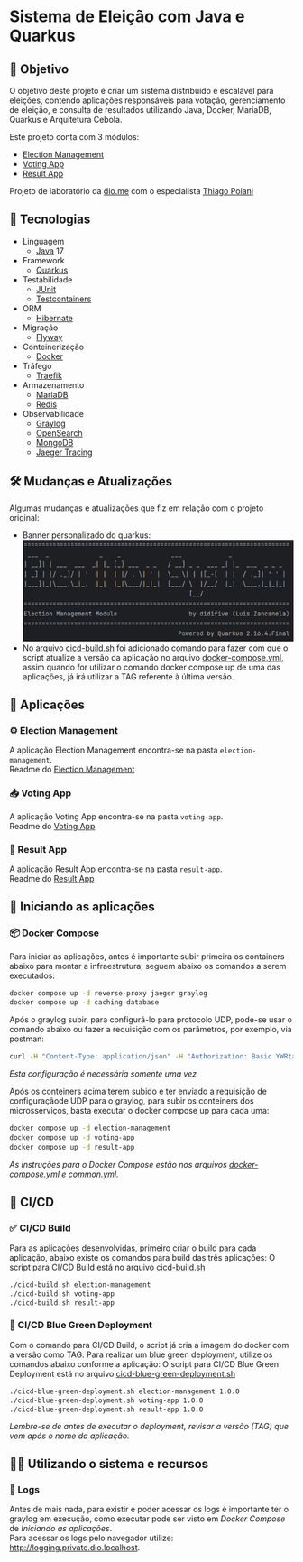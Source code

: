 # Sistema de Eleição com Java e Quarkus

## 🎯 Objetivo

O objetivo deste projeto é criar um sistema distribuído e escalável para eleições, 
contendo aplicações responsáveis para votação, gerenciamento de eleição, 
e consulta de resultados utilizando Java, Docker, MariaDB, Quarkus e Arquitetura Cebola.

Este projeto conta com 3 módulos:
- [Election Management]
- [Voting App]
- [Result App]

Projeto de laboratório da [dio.me] com o especialista [Thiago Poiani]

## 📜 Tecnologias

- Linguagem
  - [Java] 17
- Framework
  - [Quarkus]
- Testabilidade
  - [JUnit] 
  - [Testcontainers]
- ORM
  - [Hibernate]
- Migração
  - [Flyway]
- Conteinerização
  - [Docker]
- Tráfego
  - [Traefik]
- Armazenamento
  - [MariaDB]
  - [Redis]
- Observabilidade
  - [Graylog]
  - [OpenSearch]
  - [MongoDB]
  - [Jaeger Tracing]

## 🛠️ Mudanças e Atualizações

Algumas mudanças e atualizações que fiz em relação com o projeto original:

- Banner personalizado do quarkus: ![Quarkus Banner](docs/banner.PNG "Quarkus Banner")
- No arquivo [cicd-build.sh] foi adicionado comando para fazer com que o script atualize a
versão da aplicação no arquivo [docker-compose.yml], assim quando for utilizar 
o comando docker compose up de uma das aplicações, já irá utilizar a TAG referente à última versão.


## 🎯 Aplicações

### ⚙ Election Management

A aplicação Election Management encontra-se na pasta `election-management`.  
Readme do [Election Management]


### 📥 Voting App

A aplicação Voting App encontra-se na pasta `voting-app`.  
Readme do [Voting App]

### 🧾 Result App

A aplicação Result App encontra-se na pasta `result-app`.  
Readme do [Result App]


## 🚀 Iniciando as aplicações

### 📦 Docker Compose
Para iniciar as aplicações, antes é importante subir primeira os containers abaixo para montar a infraestrutura, seguem abaixo os comandos a serem executados:

```bash
docker compose up -d reverse-proxy jaeger graylog
docker compose up -d caching database
```

Após o graylog subir, para configurá-lo para protocolo UDP, pode-se usar o comando abaixo ou fazer a requisição com os parâmetros, por exemplo, via postman:
```bash
curl -H "Content-Type: application/json" -H "Authorization: Basic YWRtaW46YWRtaW4=" -H "X-Requested-By: curl" -X POST -v -d '{"title":"udp input","configuration":{"recv_buffer_size":262144,"bind_address":"0.0.0.0","port":12201,"decompress_size_limit":8388608},"type":"org.graylog2.inputs.gelf.udp.GELFUDPInput","global":true}' http://logging.private.dio.localhost/api/system/inputs
```
_Esta configuração é necessária somente uma vez_  

Após os conteiners acima terem subido e ter enviado a requisição de configuraçãode UDP para o graylog, para subir os conteiners dos microsserviços, basta executar o docker compose up para cada uma:

```bash
docker compose up -d election-management
docker compose up -d voting-app
docker compose up -d result-app
```

_As instruções para o Docker Compose estão nos arquivos [docker-compose.yml] e [common.yml]._

## 🎁 CI/CD

### ✅ CI/CD Build
Para as aplicações desenvolvidas, primeiro criar o build para cada aplicação, abaixo existe os comandos para build das três aplicações:
O script para CI/CD Build está no arquivo [cicd-build.sh]

```shell
./cicd-build.sh election-management
./cicd-build.sh voting-app
./cicd-build.sh result-app
```

### 🤖 CI/CD Blue Green Deployment
Com o comando para CI/CD Build, o script já cria a imagem do docker com a versão como TAG. Para realizar um blue green deployment, utilize os comandos abaixo conforme a aplicação:
O script para CI/CD Blue Green Deployment está no arquivo [cicd-blue-green-deployment.sh]
```shell
./cicd-blue-green-deployment.sh election-management 1.0.0
./cicd-blue-green-deployment.sh voting-app 1.0.0
./cicd-blue-green-deployment.sh result-app 1.0.0
```

_Lembre-se de antes de executar o deployment, revisar a versão (TAG) que vem após o nome da aplicação._ 

## 👨‍💻 Utilizando o sistema e recursos

### 👀 Logs
Antes de mais nada, para existir e poder acessar os logs é importante ter o graylog em execução,
como executar pode ser visto em _Docker Compose_ de _Iniciando as aplicações_.  
Para acessar os logs pelo navegador utilize: http://logging.private.dio.localhost.


[dio.me]: https://www.dio.me/
[Thiago Poiani]: https://github.com/thpoiani/

[Java]: https://www.java.com/pt-BR/
[Quarkus]: https://quarkus.io/
[Docker]: https://www.docker.com/
[Traefik]: https://doc.traefik.io/traefik/
[MariaDB]: https://mariadb.org/
[Redis]: https://redis.io/
[MongoDB]: https://www.mongodb.com/pt-br
[Graylog]: https://graylog.org/
[OpenSearch]: https://opensearch.org/
[Jaeger Tracing]: https://www.jaegertracing.io/
[JUnit]: https://junit.org/junit5/
[Testcontainers]: https://testcontainers.com/
[Hibernate]: https://hibernate.org/
[Flyway]: https://flywaydb.org/

[Election Management]: https://github.com/didifive/lab-quarkus/blob/main/election-management/README.md
[Voting App]: https://github.com/didifive/lab-quarkus/blob/main/voting-app/README.md
[Result App]: https://github.com/didifive/lab-quarkus/blob/main/result-app/README.md

[docker-compose.yml]: https://github.com/didifive/lab-quarkus/blob/main/docker-compose.yml
[common.yml]: https://github.com/didifive/lab-quarkus/blob/main/common.yml
[cicd-build.sh]: https://github.com/didifive/lab-quarkus/blob/main/cicd-build.sh
[cicd-blue-green-deployment.sh]: https://github.com/didifive/lab-quarkus/blob/main/cicd-blue-green-deployment.sh